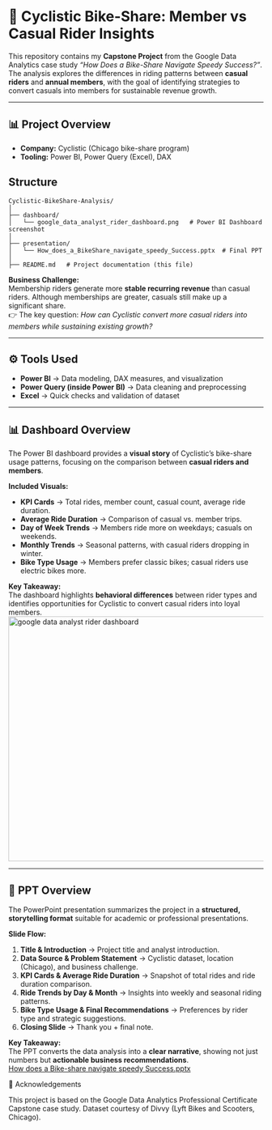 # 🚴 Cyclistic Bike-Share: Member vs Casual Rider Insights

This repository contains my **Capstone Project** from the Google Data Analytics case study *“How Does a Bike-Share Navigate Speedy Success?”*.  
The analysis explores the differences in riding patterns between **casual riders** and **annual members**, with the goal of identifying strategies to convert casuals into members for sustainable revenue growth.

---

## 📊 Project Overview
- **Company:** Cyclistic (Chicago bike-share program)  
- **Tooling:** Power BI, Power Query (Excel), DAX

## Structure
```
Cyclistic-BikeShare-Analysis/
│
├── dashboard/
│   └── google_data_analyst_rider_dashboard.png   # Power BI Dashboard screenshot
│
├── presentation/
│   └── How_does_a_BikeShare_navigate_speedy_Success.pptx  # Final PPT
│
├── README.md   # Project documentation (this file)
```
**Business Challenge:**  
Membership riders generate more **stable recurring revenue** than casual riders. Although memberships are greater, casuals still make up a significant share.  
👉 The key question: *How can Cyclistic convert more casual riders into members while sustaining existing growth?*

---

## ⚙️ Tools Used
- **Power BI** → Data modeling, DAX measures, and visualization  
- **Power Query (inside Power BI)** → Data cleaning and preprocessing  
- **Excel** → Quick checks and validation of dataset  

---
## 📊 Dashboard Overview
The Power BI dashboard provides a **visual story** of Cyclistic’s bike-share usage patterns, focusing on the comparison between **casual riders and members**.  

**Included Visuals:**
- **KPI Cards** → Total rides, member count, casual count, average ride duration.  
- **Average Ride Duration** → Comparison of casual vs. member trips.  
- **Day of Week Trends** → Members ride more on weekdays; casuals on weekends.  
- **Monthly Trends** → Seasonal patterns, with casual riders dropping in winter.  
- **Bike Type Usage** → Members prefer classic bikes; casual riders use electric bikes more.  

**Key Takeaway:**  
The dashboard highlights **behavioral differences** between rider types and identifies opportunities for Cyclistic to convert casual riders into loyal members.  
<img width="871" height="484" alt="google data analyst rider dashboard" src="https://github.com/user-attachments/assets/616d8b01-02b9-490b-ab76-a54363afb6ce" />

---

## 📑 PPT Overview
The PowerPoint presentation summarizes the project in a **structured, storytelling format** suitable for academic or professional presentations.  

**Slide Flow:**
1. **Title & Introduction** → Project title and analyst introduction.  
2. **Data Source & Problem Statement** → Cyclistic dataset, location (Chicago), and business challenge.  
3. **KPI Cards & Average Ride Duration** → Snapshot of total rides and ride duration comparison.  
4. **Ride Trends by Day & Month** → Insights into weekly and seasonal riding patterns.  
5. **Bike Type Usage & Final Recommendations** → Preferences by rider type and strategic suggestions.  
6. **Closing Slide** → Thank you + final note.  

**Key Takeaway:**  
The PPT converts the data analysis into a **clear narrative**, showing not just numbers but **actionable business recommendations**.  
[How does a Bike-share navigate speedy Success.pptx](https://github.com/user-attachments/files/22248173/How.does.a.Bike-share.navigate.speedy.Success.pptx)

🙌 Acknowledgements

This project is based on the Google Data Analytics Professional Certificate Capstone case study.
Dataset courtesy of Divvy (Lyft Bikes and Scooters, Chicago).
